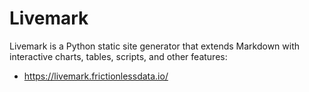 # Livemark

Livemark is a Python static site generator that extends Markdown with interactive charts, tables, scripts, and other features:

- https://livemark.frictionlessdata.io/
